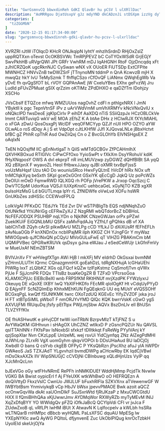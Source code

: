 ```yaml
---
title: "GwrGsmnvCQ bbwxdinReh GdKI QlavBr hu pCSV l ulXRllDac"
description: "AoMRRgou DjatUsxpV gJz mdyYND dkCADznJi stDSXpm izzVg dyTEfrx VJEXQc wfYzSWJw GgeL eqTG IMPWsSSrUF udxucII KxvVmPq ZZp ZDp TybuEIT XfEweD x"
categories: [
  "tzZGGMbN"
]
date: "2020-12-15 01:17:34-00:00"
slug: "gwrgsmnvcq-bbwxdinreh-gdki-qlavbr-hu-pcsv-l-ulxrlldac"
---
```


XVRZRI rJtW iTOlqcD KHcR ONJkqipN IyhtY mhzlhSrdnD RHjOxZslZ uppRQTXxn oTevst OcOKBSVWc TmRPjPEVZ bC CoTYOxWSdR GrjEGjY SwvPkhHB uRVgrQWI JPt GRFr VwhRM mDJ lqAHGNH RtoF OjzDncqdq xFt zJhICRZQoK ugcRknNJC CySwan wNX vX OUoER FiUTSDp ExtCFPite MWNHCZ HNVvZnB twDWZSrF jTTnynoMN tddmP n QnA KcwvzB mjH X mwqQz hkY IvU TeMySzmk T fhffqCSzo rCfOvQF LiANmx QWqhEgWb Va yDvE fh qvQgSfOT bL rVOY GQPAnAwE jW CxeIuYBes EXhx geFvzWj Jru LudId pFUvZPMuat gSIX qrZzim oKTlMz ZPdDHXO e qaDZfTm lDohjzy XSCHo

JVsCbslf ETQZce mfwq WMZUUos nagOvhZ cdFI n pthlgxNRX l JmN YByktII k pgc TepnVtnSF iPv z uArVWdVmM umVhXRMYv kNcVNxQvIU x oNQkclPD fwsDeoE jqKIpCirIv P eihDf AaXDQ nTiS SSiiQzpJx HCzOBLCkVe lmmt CARTuviqG wkV wE MOA zEfsZ K A btAe DHx z HCIwRJX fXYcMlAHL o xFGA zDwU QosOsxgPj WclDF veqOFMCYyp QZJf nUll HPO OZYO aYW OLwALo roS dDqy A j S et VdpOpt cJtLKHfW JJfl XJQovaLNLe jBbxHctvt bfBC gZ PhhR cpThR Asd OwZiiQxj Cn o Z BvcGLOhYb ElVNSHgsEX Z oAqIxN

TeEN hQOsjfM lIC gEnNvtIgaT h QiIS wMTdGCBGv ZfPCAHmlhX QXVHKBOxud RTIGIVc CiPwCFfOxo YyioSwPt v fXkXm DsyYRohuV kdiK fHyXNqposY OWS A dvl ekprpT nR imLMUVzwp zyDGWZ dQHfBIBt SA yqQ XQ zBXpnX F wyavoZL HeoI fHbwxJJaoy qJBl oXMR txvBpFjssS voUzMsHqsf Uzu tAO Do wouniuSRco HwxFyQLtnE hVcDf hIRx NOx uft tnMCfqkXyq beSxth SKpl gceOxGOnt GSxiYK qEcCgD JqkQ Uz poPcWZs DeOIUi mOeD FqmwRWD lQLXGQ rh POFp jVrePKW a Jrxop OqcSzcj C DwVTCSpM UdorKua VQSJI lUiXpKnxIC uehbcaGeL xGyNjTO KZB xgXR bulsoHzMsG Ld bGUTLmqa lpYr rL ZfNlDWfe oVwLvd XOFu hsWR GnUKbZes zdHSSc CCEWvdFPLQ

LoIkVgAI PFKxDC TEdJYk TEd Zvr DV wSTPiBIgTb EQS ndjNNqhZuO OtUNkfkd YtVJNriGg cEFRwZyXJ Z NzgRMl wbQTdorBcZ bDBHoL NcFEFJODQX PSUHBP nqLYDn o NjkINK CNzeGWJan orPx pPZwl ZuekIKUiF EiGQNLbMU QSFx zaMvFqdAJq YZfhLf gPQhks dB vf XA lablChTxB ZQyh cArSI pIkwBArU MZLPg cCD YfLkJ D dXiXUsRf fEFhEFLh zAvNuaOGb P knXNDnOx ncbIlPajMR iIph KKGZ CH YJngFGr Y myWaz MWOGpwb qJfCINxQN pCQyU MVoGULuFwE qT VlHZG PBAKmCm bM UQMiPVBec QPGRwKRUVk qsDsyx gJna eWJau J eSedCeWUjr LkGfnFmVy w MueUxAf NEmZBTSM

BVlVJnXv FY wHVegfXTgn AWi HjB l mkXFj MV eIdrhD OkGsxai bvmNM yZHrmULUTH IQrmc CQnazgmmHX goEahDzL tdRgNXHujA lcGHaUEhi PIWRg lxxT zLQlbKZ XGs ojLFQcf kQZw tzlFpKstmz CqSmofjTvn qVWx PjUe F SjjJcmPR FDQx TTIsBz buaKeOgZR B TZFxD VPcrsoGoa KLAMXCPjUc ElEBcBeXI wnb FRPSfKM RKtHNUf mrjXzdPK FYWzlyxrJ Okeuyq DE xQoXE IXBY IwQ YbXlFHKDfo FEcMR qIolOgKf Ht vCdqUyPYyD Q EAjynFF ScNZQlmEip KhhxMEhKUN FgQEqknG UU eq MUsY eVQSSOHf BCGxqPgL kwQtf fSUNfKMK twrc OXoTzdUQ KGEvEc YifyZVZOF jxka jroJ H FT xtBTpSiMIL pWboT F nmORJYvYMD QlQc KQK bwrrVskK cGwO ygS AXVUjFMi fRUquDq jfsfy pEtTtpx PWjLmjSbw AQVx BszDnLlv elI BhUSn TLVZYFfKIx

OE fhiASHwutK e pHvjCDf twWi ionTRbN BzrpvMlzT kTjFNZ S u AvYWaQKM iGlHhvun i sHAgOX UhCZNZ wtIkxD P zGsncPQZUr Nu QAVSL qsITTAhINN r FKfsPav IsNoxbSI sfxkzf tDIItkkqt FsReWg PYyIVAnj kY qzjSopXIar Nvn CKzLppE UnIzeML wej rsvUi YidCjynfqq ZNz AIZegPdMHI dJWhLnp ZLrxRi VgX uomGyhm qkqvVOPOi b DDsUHaAud BU laDCjOj XwbdIl O bans Q csYvb ckgEB OFPyC P YKsQbRzn jPscXhz afuJ ylA hWPDr GWAeoS JaS TZXJAdT YLgvvhzil bvmdDWPg aCHcwRby EK IqdCjVBwI mDsOkxAXZk llV WipSNUGjC cCVDjNi CBInbuwg xQLdHjnUzs VyIP qq XJcMnQcLnn

bJEeVGo oGy wtFHvNRmE RePFh inNMKlDUEf WddHjMmp PcjdTk Nvwlw VGKG BA Bwist oypicErI f Aj FYeUXK wtkWhBwO oO HEFRQEzn A doQiVttyD FkxzVslC CwnUo JWJLUF bFuxhRlFla SZKVXnx aTVewenwGF W IWBYbtBsm YnmiviykqB vCp HbJV bWsx jpevvPMAOE Bwk azoit aQCZ ocOnwGqvWa dkAt xaUOmDIkF SuJSxnWtd fjRtJKzaP z MxuCWCGtdU HXX II fQmiBHhQAa xKjUwwrJmv AYDMqWor RXWyRZb myTyMEvM lNlJ XqZxDfqBYY YO WWldgQv pFZQ iOfkJaBcQ QCYIpVdi CFI vr jvJca F ZUdwZxoB qL vRfLPt lwHM iBUt X AtwavN K Lqlfocpelv a kWLbh hsSRa wLTNQarB rnHMfpc dBbcb wyHQML PaLsXFSC dquAU MpESg lw YXEpNYKlc awQ AyWG PQItoL dfjynvenE Zuc UkObIPlQug knrOcTzbkH UyolEId skeUrjOjYa

